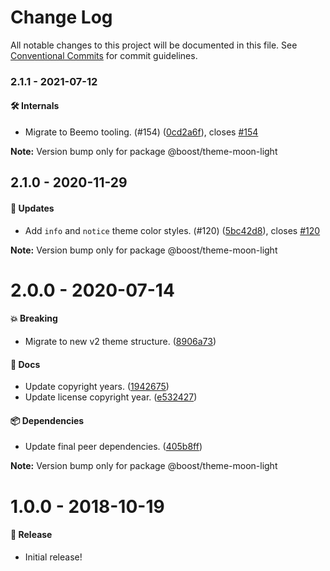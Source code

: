 # Change Log

All notable changes to this project will be documented in this file.
See [Conventional Commits](https://conventionalcommits.org) for commit guidelines.

### 2.1.1 - 2021-07-12

#### 🛠 Internals

- Migrate to Beemo tooling. (#154) ([0cd2a6f](https://github.com/milesj/boost/commit/0cd2a6f)), closes [#154](https://github.com/milesj/boost/issues/154)

**Note:** Version bump only for package @boost/theme-moon-light





## 2.1.0 - 2020-11-29

#### 🚀 Updates

- Add `info` and `notice` theme color styles. (#120) ([5bc42d8](https://github.com/milesj/boost/commit/5bc42d8)), closes [#120](https://github.com/milesj/boost/issues/120)

**Note:** Version bump only for package @boost/theme-moon-light





# 2.0.0 - 2020-07-14

#### 💥 Breaking

- Migrate to new v2 theme structure. ([8906a73](https://github.com/milesj/boost/commit/8906a73))

#### 📘 Docs

- Update copyright years. ([1942675](https://github.com/milesj/boost/commit/1942675))
- Update license copyright year. ([e532427](https://github.com/milesj/boost/commit/e532427))

#### 📦 Dependencies

- Update final peer dependencies. ([405b8ff](https://github.com/milesj/boost/commit/405b8ff))

**Note:** Version bump only for package @boost/theme-moon-light





# 1.0.0 - 2018-10-19

#### 🎉 Release

- Initial release!
